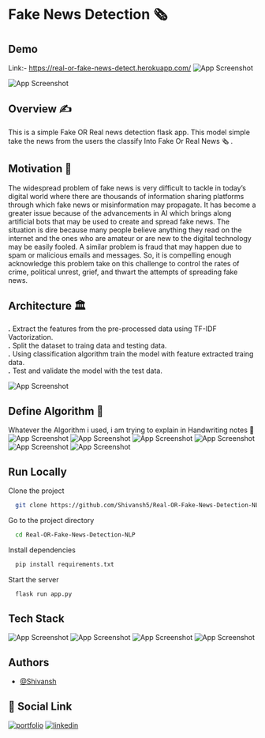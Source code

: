 
# Fake News Detection 🗞



## Demo
Link:- https://real-or-fake-news-detect.herokuapp.com/
![App Screenshot](https://raw.githubusercontent.com/Shivansh5/my-image/main/Screenshot%20from%202021-11-21%2020-11-42.png)

![App Screenshot](https://github.com/Shivansh5/my-image/blob/main/Screenshot%20from%202021-11-21%2019-59-42.png?raw=true)

## Overview ✍️
This is a simple Fake OR Real news detection flask app. This model simple take the news from the users the classify Into Fake Or Real News 🗞 . 



## Motivation 💪
The widespread problem of fake news is 
very difficult to tackle in today’s 
digital world where there are thousands
 of
information sharing platforms through
 which fake news or misinformation may
  propagate. It has become a greater
issue because of the advancements in AI 
which brings along artificial bots that may be used to create and spread fake
news. The situation is dire because many people believe anything they read on the internet and the ones who are
amateur or are new to the digital technology may be easily fooled. A similar problem is fraud that may happen due to
spam or malicious emails and messages. So, it is compelling enough acknowledge this problem take on this challenge
to control the rates of crime, political unrest, grief, and thwart the attempts of spreading fake news.
## Architecture 🏛

***.*** Extract the features from the pre-processed data using TF-IDF Vactorization.\
***.*** Split the dataset to traing data and testing data. \
***.*** Using classification algorithm train the model with feature extracted traing data. \
***.*** Test and validate the model with the test data. 


![App Screenshot](https://raw.githubusercontent.com/Shivansh5/my-image/main/Screenshot%20from%202021-11-21%2020-45-53.png)
## Define Algorithm 🧠
Whatever the Algorithm i used, i am trying to explain in Handwriting notes 📓
![App Screenshot](https://raw.githubusercontent.com/Shivansh5/my-image/main/IMG_20211121_213254.jpg)
![App Screenshot](https://github.com/Shivansh5/my-image/blob/main/IMG_20211121_213413.jpg?raw=true)
![App Screenshot](https://github.com/Shivansh5/my-image/blob/main/IMG_20211121_213657.jpg?raw=true)
![App Screenshot](https://github.com/Shivansh5/my-image/blob/main/IMG_20211121_213824.jpg?raw=true)
![App Screenshot](https://github.com/Shivansh5/my-image/blob/main/IMG_20211121_213951.jpg?raw=true)
![App Screenshot](https://github.com/Shivansh5/my-image/blob/main/IMG_20211121_214048.jpg?raw=true)

## Run Locally

Clone the project

```bash
  git clone https://github.com/Shivansh5/Real-OR-Fake-News-Detection-NLP-
```

Go to the project directory

```bash
  cd Real-OR-Fake-News-Detection-NLP
```

Install dependencies

```bash
  pip install requirements.txt
```

Start the server

```bash
  flask run app.py
```



## Tech Stack

![App Screenshot](https://camo.githubusercontent.com/3638770a498aa8a62be0fb35f9217dbc78a50d739e1f6cdc64ef88def23aa1ec/68747470733a2f2f666c61736b2e70616c6c65747370726f6a656374732e636f6d2f656e2f312e312e782f5f696d616765732f666c61736b2d6c6f676f2e706e67)
![App Screenshot](https://raw.githubusercontent.com/docker-library/docs/01c12653951b2fe592c1f93a13b4e289ada0e3a1/python/logo.png)
![App Screenshot](https://camo.githubusercontent.com/a36ba2ddbad5deb001d427c5875162c4622af3cb0fa0f093f3504a4d4feaf274/68747470733a2f2f6e756d626572312e636f2e7a612f77702d636f6e74656e742f75706c6f6164732f323031372f31302f67756e69636f726e5f6c6f676f2d3330307838352e706e67)
![App Screenshot](https://encrypted-tbn0.gstatic.com/images?q=tbn:ANd9GcSh8Xw9Nb5r_dZDgU4IFNOFU4tEN70d9nOkAI0GrMWhNXTp7-udVoqszVwSH7wq4c9Urpg&usqp=CAU)




## Authors

- [@Shivansh](https://www.linkedin.com/in/shivansh5/)


## 🔗 Social Link
[![portfolio](https://img.shields.io/badge/my_portfolio-000?style=for-the-badge&logo=ko-fi&logoColor=white)](https://sites.google.com/view/shivansh5)
[![linkedin](https://img.shields.io/badge/linkedin-0A66C2?style=for-the-badge&logo=linkedin&logoColor=white)](https://www.linkedin.com/in/shivansh5/)



